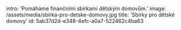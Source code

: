 intro: 'Pomáháme finančními sbírkami dětským domovům.'
image: /assets/media/sbirka-pro-detske-domovy.jpg
title: 'Sbírky pro dětské domovy'
id: 5ab37d2d-e348-4efc-a0a7-522462c4ba63
